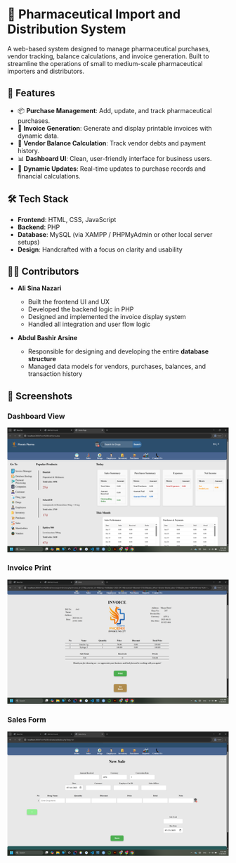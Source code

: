 # 💊 Pharmaceutical Import and Distribution System

A web-based system designed to manage pharmaceutical purchases, vendor tracking, balance calculations, and invoice generation. Built to streamline the operations of small to medium-scale pharmaceutical importers and distributors.

## 🚀 Features

- 📦 **Purchase Management**: Add, update, and track pharmaceutical purchases.
- 🧾 **Invoice Generation**: Generate and display printable invoices with dynamic data.
- 🧮 **Vendor Balance Calculation**: Track vendor debts and payment history.
- 📊 **Dashboard UI**: Clean, user-friendly interface for business users.
- 🔁 **Dynamic Updates**: Real-time updates to purchase records and financial calculations.

## 🛠 Tech Stack

- **Frontend**: HTML, CSS, JavaScript
- **Backend**: PHP
- **Database**: MySQL (via XAMPP / PHPMyAdmin or other local server setups)
- **Design**: Handcrafted with a focus on clarity and usability

## 👨‍💻 Contributors

- **Ali Sina Nazari**  
  - Built the frontend UI and UX  
  - Developed the backend logic in PHP  
  - Designed and implemented the invoice display system  
  - Handled all integration and user flow logic  

- **Abdul Bashir Arsine**  
  - Responsible for designing and developing the entire **database structure**  
  - Managed data models for vendors, purchases, balances, and transaction history
## 📸 Screenshots

### Dashboard View
![Dashboard Screenshot](ScreenShots/HomePage.png)

### Invoice Print
![Invoice Print](ScreenShots/InvoicePrint.png)

### Sales Form
![Sales Form](ScreenShots/SalesInsert.png)
